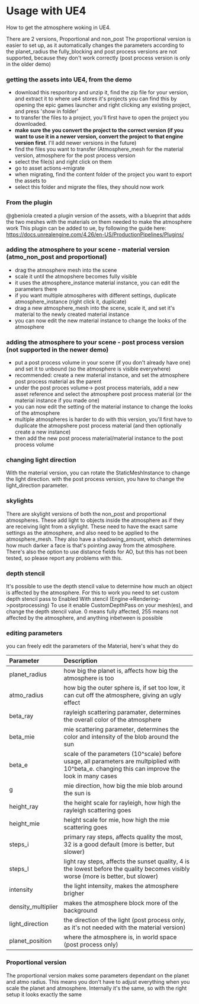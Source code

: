 # Usage with UE4
How to get the atmosphere woking in UE4.

There are 2 versions, Proportional and non_post
The proportional version is easier to set up, as it automatically changes the parameters according to the planet_radius
the fully_blocking and post process versions are not supported, because they don't work correctly (post process version is only in the older demo)

### getting the assets into UE4, from the demo
- download this resporitory and unzip it, find the zip file for your version, and extract it to where ue4 stores it's projects
you can find this by opening the epic games launcher and right clicking any existing project, and press 'show in folder'
- to transfer the files to a project, you'll first have to open the project you downloaded. 
- **make sure the you convert the project to the correct version (if you want to use it in a newer version, convert the project to that engine version first**. I'll add newer versions in the future)
- find the files you want to transfer (Atmosphere_mesh for the material version, atmosphere for the post process version
- select the file(s) and right click on them
- go to asset actions->migrate
- when migrating, find the content folder of the project you want to export the assets to
- select this folder and migrate the files, they should now work

### From the plugin
@gbeniola created a plugin version of the assets, with a blueprint that adds the two meshes with the materials on them needed to make the atmosphere work
This plugin can be added to ue, by following the guide here: https://docs.unrealengine.com/4.26/en-US/ProductionPipelines/Plugins/

### adding the atmosphere to your scene - material version (atmo_non_post and proportional)
- drag the atmosphere mesh into the scene
- scale it until the atmopshere becomes fully visible
- it uses the atmosphere_instance material instance, you can edit the parameters there
- if you want multiple atmospheres with different settings, duplicate atmosphere_instance (right click it, duplicate)
- drag a new atmosphere_mesh into the scene, scale it, and set it's material to the newly created material instance
- you can now edit the new material instance to change the looks of the atmosphere

### adding the atmosphere to your scene - post process version (not supported in the newer demo)
- put a post process volume in your scene (if you don't already have one) and set it to unbound (so the atmosphere is visible everywhere)
- recommended: create a new material instance, and set the atmosphere post process material as the parent
- under the post proces volume-> post process materials, add a new asset reference and select the atmosphere post process material (or the material instance if you made one)
- you can now edit the setting of the material instance to change the looks of the atmosphere
- multiple atmospheres is harder to do with this version, you'll first have to duplicate the atmopshere post process material (and then optionally create a new instance)
- then add the new post process material/material instance to the post process volume

### changing light direction
With the material version, you can rotate the StaticMeshInstance to change the light direction.
with the post process version, you have to change the light_direction parameter.

### skylights
There are skylight versions of both the non_post and proportional atmospheres. These add light to objects inside the atmosphere as if they are receiving light from a skylight. These need to have the exact same settings as the atmosphere, and also need to be applied to the atmosphere_mesh. They also have a shadowing_amount, which determines how much darker a face is that's pointing away from the atmosphere. There's also the option to use distance fields for AO, but this has not been tested, so please report any problems with this.

### depth stencil
It's possible to use the depth stencil value to determine how much an object is affected by the atmosphere.
For this to work you need to set custom depth stencil pass to Enabled With stencil (Engine->Rendering->postprocessing)
To use it enable CustomDepthPass on your mesh(es), and change the depth stencil value. 0 means fully affected, 255 means not affected by the atmosphere, and anything inbetween is possible

### editing parameters
you can freely edit the parameters of the Material, here's what they do

| Parameter      | Description                                                                                                     
|:---------------|:---------------------------------------------------------------------------------------------------------------- 
| planet_radius  | how big the planet is, affects how big the atmosphere is too                                                    
| atmo_radius 	 | how big the outer sphere is, if set too low, it can cut off the atmosphere, giving an ugly effect
| beta_ray       | rayleigh scattering paramater, determines the overall color of the atmosphere
| beta_mie       | mie scattering parameter, determines the color and intensity of the blob around the sun
| beta_e         | scale of the parameters (10^scale) before usage, all parameters are multpiplied with 10^beta_e. changing this can improve the look in many cases
| g              | mie direction, how big the mie blob around the sun is
| height_ray     | the height scale for rayleigh, how high the rayleigh scattering goes
| height_mie     | height scale for mie, how high the mie scattering goes
| steps_i        | primary ray steps, affects quality the most, 32 is a good default (more is better, but slower)
| steps_l        | light ray steps, affects the sunset quality, 4 is the lowest before the quality becomes visibly worse (more is better, but slower)
| intensity      | the light intensity, makes the atmosphere brigher
| density_multiplier | makes the atmosphere block more of the background
| light_direction| the direction of the light (post process only, as it's not needed with the material version)
| planet_position| where the atmosphere is, in world space (post process only)

### Proportional version
The proportional version makes some parameters dependant on the planet and atmo radius. This means you don't have to adjust everything when you scale the planet and atmosphere. Internally it's the same, so with the right setup it looks exactly the same

